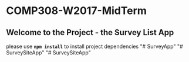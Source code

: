 # COMP308-W2017-MidTerm

## Welcome to the Project - the Survey List App

please use **`npm install`** to install project dependencies
"# SurveyApp" 
"# SurveySiteApp" 
"# SurveySiteApp" 
